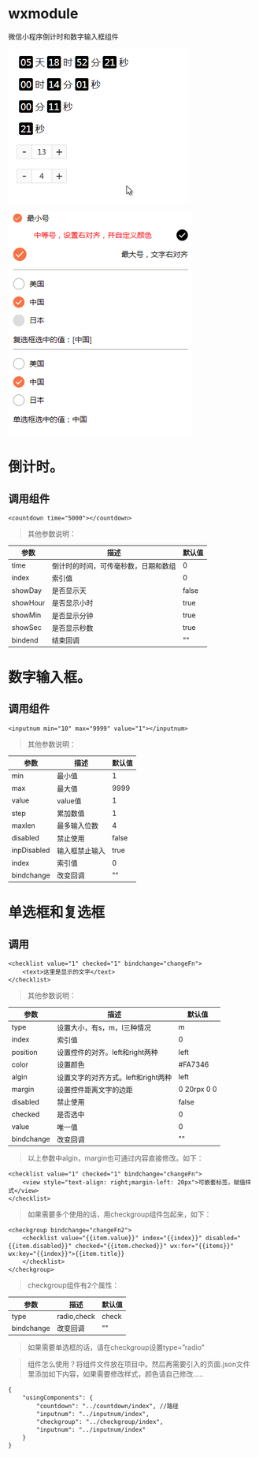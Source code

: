 # wxmodule
微信小程序倒计时和数字输入框组件


![avatar](https://github.com/Takeos/wxmodule/blob/master/wxdemo2.gif)

![avatar](https://github.com/Takeos/wxmodule/blob/master/wxdemo3.gif)

# 倒计时。

## 调用组件

```
<countdown time="5000"></countdown>
```

>其他参数说明：

| 参数 | 描述 | 默认值 |
| ------ | ------ | ------ |
| time | 倒计时的时间，可传毫秒数，日期和数组 | 0 |
| index | 索引值 | 0 |
| showDay | 是否显示天 | false |
| showHour | 是否显示小时 | true |
| showMin | 是否显示分钟 | true |
| showSec | 是否显示秒数 | true |
| bindend | 结束回调 | "" |


# 数字输入框。

## 调用组件
```
<inputnum min="10" max="9999" value="1"></inputnum>
```
>其他参数说明：

| 参数 | 描述 | 默认值 |
| ------ | ------ | ------ |
| min | 最小值 | 1 |
| max | 最大值 | 9999 |
| value | value值 | 1 |
| step | 累加数值 | 1 |
| maxlen | 最多输入位数 | 4 |
| disabled | 禁止使用 | false |
| inpDisabled | 输入框禁止输入	 | true |
| index | 索引值 | 0 |
| bindchange | 改变回调 | "" |


# 单选框和复选框
## 调用
```
<checklist value="1" checked="1" bindchange="changeFn">
    <text>这里是显示的文字</text>
</checklist>
```
>其他参数说明：

| 参数 | 描述 | 默认值 |
| ------ | ------ | ------ |
| type | 设置大小，有s，m，l三种情况 | m |
| index | 索引值 | 0 |
| position | 设置控件的对齐。left和right两种 | left |
| color | 设置颜色 | #FA7346 |
| algin | 设置文字的对齐方式。left和right两种 | left |
| margin | 设置控件距离文字的边距	 | 0 20rpx 0 0 |
| disabled | 禁止使用 | false |
| checked | 是否选中 | 0 |
| value | 唯一值 | 0 |
| bindchange | 改变回调 | "" |

>以上参数中algin，margin也可通过内容直接修改。如下：

```
<checklist value="1" checked="1" bindchange="changeFn">
    <view style="text-align: right;margin-left: 20px">可嵌套标签，赋值样式</view>
</checklist>
```

>如果需要多个使用的话，用checkgroup组件包起来，如下：

```
<checkgroup bindchange="changeFn2">
    <checklist value="{{item.value}}" index="{{index}}" disabled="{{item.disabled}}" checked="{{item.checked}}" wx:for="{{items}}" wx:key="{{index}}">{{item.title}}
    </checklist>
</checkgroup>  
```
>checkgroup组件有2个属性：

| 参数 | 描述 | 默认值 |
| ------ | ------ | ------ |
| type | radio,check | check |
| bindchange | 改变回调 | "" |

>如果需要单选框的话，请在checkgroup设置type=”radio”


>组件怎么使用？将组件文件放在项目中。然后再需要引入的页面.json文件里添加如下内容，如果需要修改样式，颜色请自己修改…..


```
{
    "usingComponents": {
        "countdown": "../countdown/index", //路径
        "inputnum": "../inputnum/index",
        "checkgroup": "../checkgroup/index",
        "inputnum": "../inputnum/index"
    }
}
```
